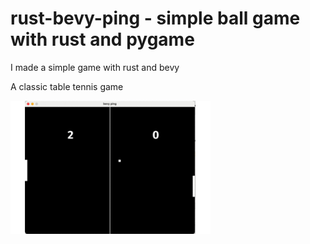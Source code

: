 # rust-bevy-ping - simple ball game with rust and pygame

I made a simple game with rust and bevy

A classic table tennis game

<img src="img/step1.gif" width="320" align="left"><br><br><br><br><br><br><br><br><br><br><br><br><br><br>


```Rust

```
